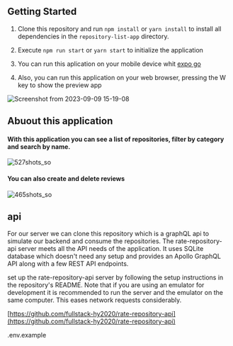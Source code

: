 ## Getting Started

1. Clone this repository and run `npm install` or `yarn install` to install all dependencies in the `repository-list-app` directory.

2. Execute `npm run start` or `yarn start` to initialize the application

3. You can run this aplication on your mobile device whit [expo go](https://expo.dev/client)

4. Also, you can run this application on your web browser, pressing the W key to show the preview app

![Screenshot from 2023-09-09 15-19-08](https://github.com/alexismunoz1/repository-list-app/assets/77214476/0565e185-e617-4ca6-8573-cc033b720bef)

## Abuout this application

#### With this application you can see a list of repositories, filter by category and search by name.

![527shots_so](https://github.com/alexismunoz1/repository-list-app/assets/77214476/f03f4d43-e5e2-4be0-ac3a-9b4f2e337015)

#### You can also create and delete reviews

![465shots_so](https://github.com/alexismunoz1/repository-list-app/assets/77214476/ecfc60a2-219d-4c78-843f-b3e8f0dc9981)

## api

For our server we can clone this repository which is a graphQL api to simulate our backend and consume the repositories.
The rate-repository-api server meets all the API needs of the application.
It uses SQLite database which doesn't need any setup and provides an Apollo GraphQL API along with a few REST API endpoints.

set up the rate-repository-api server by following the setup instructions in the repository's README. Note that if you are using an emulator for development it is recommended to run the server and the emulator on the same computer. This eases network requests considerably.

[https://github.com/fullstack-hy2020/rate-repository-api](https://github.com/fullstack-hy2020/rate-repository-api)

.env.example
